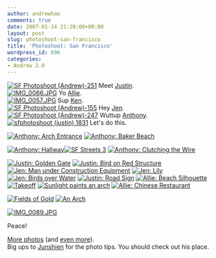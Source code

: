 ```yaml
---
author: andrewhao
comments: true
date: 2007-01-14 21:20:00+00:00
layout: post
slug: photoshoot-san-francisco
title: 'Photoshoot: San Francisco'
wordpress_id: 696
categories:
- Andrew 2.0
---
```


[![SF Photoshoot (Andrew)-251](http://farm1.static.flickr.com/166/357856984_b46b7bf1e2_m.jpg)](http://www.flickr.com/photos/andrewhao/357856984/) Meet [Justin](http://www.xanga.com/mitsuboy).  
[![IMG_0066.JPG](http://farm1.static.flickr.com/123/357867224_e673849868_m.jpg)](http://www.flickr.com/photos/andrewhao/357867224/) Yo [Allie](http://www.xanga.com/allie_mango).  
[![IMG_0057.JPG](http://farm1.static.flickr.com/160/357867041_f0606ac6a9_m.jpg)](http://www.flickr.com/photos/andrewhao/357867041/) Sup [Ken](http://www.xanga.com/kleung00).  
[![SF Photoshoot (Andrew)-155](http://farm1.static.flickr.com/134/357853275_1543d93da3_m.jpg)](http://www.flickr.com/photos/andrewhao/357853275/) Hey [Jen](http://www.xanga.com/loveisthemovement).  
[![SF Photoshoot (Andrew)-247](http://farm1.static.flickr.com/165/357858472_bd028d1b29_m.jpg)](http://www.flickr.com/photos/andrewhao/357858472/) Wuttup [Anthony](http://www.quintathetic.com).  
[![sfphotoshoot (justin) 1831](http://farm1.static.flickr.com/151/357866478_39dde40248_m.jpg)](http://www.flickr.com/photos/andrewhao/357866478/) Let's do this.  
  
[![Anthony: Arch Entrance](http://farm1.static.flickr.com/148/357837320_fab0173294_m.jpg)](http://www.flickr.com/photos/g9labs/357837320/)
[![Anthony: Baker Beach](http://farm1.static.flickr.com/151/357839675_37f486d8ef_m.jpg)](http://www.flickr.com/photos/g9labs/357839675/)
  
[![Anthony: Hallway](http://farm1.static.flickr.com/128/357838076_a224e2d2c5_m.jpg)](http://www.flickr.com/photos/g9labs/357838076/)[![SF Streets 3](http://farm1.static.flickr.com/135/356699985_a8e29545c7_m.jpg)](http://www.flickr.com/photos/g9labs/356699985/)
[![Anthony: Clutching the Wire](http://farm1.static.flickr.com/127/357838819_ba8a341b85_m.jpg)](http://www.flickr.com/photos/g9labs/357838819/)
  
[![Justin: Golden Gate](http://farm1.static.flickr.com/127/357836453_f126fb87cf_m.jpg)](http://www.flickr.com/photos/g9labs/357836453/)
[![Justin: Bird on Red Structure](http://farm1.static.flickr.com/138/357835008_877d607ef7_m.jpg)](http://www.flickr.com/photos/g9labs/357835008/)
[![Jen: Man under Construction Equipment](http://farm1.static.flickr.com/151/357833614_7b1cfa15dc_m.jpg)](http://www.flickr.com/photos/g9labs/357833614/)
[![Jen: Lily](http://farm1.static.flickr.com/158/357833717_2d3f95ff8d_m.jpg)](http://www.flickr.com/photos/g9labs/357833717/)
[![Jen: Birds over Water](http://farm1.static.flickr.com/166/357833942_f1c2fc429a_m.jpg)](http://www.flickr.com/photos/g9labs/357833942/)
[![Justin: Road Sign](http://farm1.static.flickr.com/140/357834264_beeab502ed_m.jpg)](http://www.flickr.com/photos/g9labs/357834264/)
[![Allie: Beach Silhouette](http://farm1.static.flickr.com/162/357832072_e45087ab1f_m.jpg)](http://www.flickr.com/photos/g9labs/357832072/)
[![Takeoff](http://farm1.static.flickr.com/137/356703432_bd1c8a438d_m.jpg)](http://www.flickr.com/photos/g9labs/356703432/)
[![Sunlight paints an arch](http://farm1.static.flickr.com/134/356702038_b52bbdda37_m.jpg)](http://www.flickr.com/photos/g9labs/356702038/)
[![Allie: Chinese Restaurant](http://farm1.static.flickr.com/158/357833209_ee2830ba1c_m.jpg)](http://www.flickr.com/photos/g9labs/357833209/)  

[![Fields of Gold](http://farm1.static.flickr.com/149/356703131_a74ee013fd_m.jpg)](http://www.flickr.com/photos/g9labs/356703131/)
[![An Arch](http://farm1.static.flickr.com/130/356702745_ad6f4d5aca_m.jpg)](http://www.flickr.com/photos/g9labs/356702745/)  
  


[![IMG_0089.JPG](http://farm1.static.flickr.com/154/357862159_5f1da4e2e7.jpg)](http://www.flickr.com/photos/andrewhao/357862159/)
  
Peace!  
  
[More photos](http://www.flickr.com/photos/g9labs/tags/setphotofriendsandsanfrancisco/) (and [even more](http://flickr.com/photos/andrewhao/tags/setphotofriendsinsf/)).   
Big ups to [Junshien](http://www.xanga.com/jeeves777) for the photo tips. You should check out his place.  

